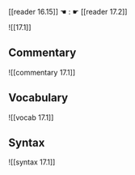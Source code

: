 [[reader 16.15]] ☚ : ☛ [[reader 17.2]]

![[17.1]]

## Commentary

![[commentary 17.1]]

## Vocabulary

![[vocab 17.1]]

## Syntax

![[syntax 17.1]]

